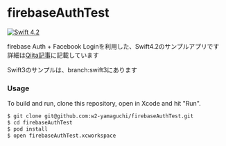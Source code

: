 # firebaseAuthTest

[![Swift 4.2](https://img.shields.io/badge/swift-4.2-orange.svg?style=flat)][swift]

firebase Auth + Facebook Loginを利用した、Swift4.2のサンプルアプリです
詳細は[Qiita記事][qiita]に記載しています

Swift3のサンプルは、branch:swift3にあります

### Usage

To build and run, clone this repository, open in Xcode and hit "Run".

```bash
$ git clone git@github.com:w2-yamaguchi/firebaseAuthTest.git
$ cd firebaseAuthTest
$ pod install
$ open firebaseAuthTest.xcworkspace
```

[swift]: https://github.com/apple/swift
[qiita]: http://qiita.com/w2-yamaguchi/items/b2653b2736ca64b18b0e
